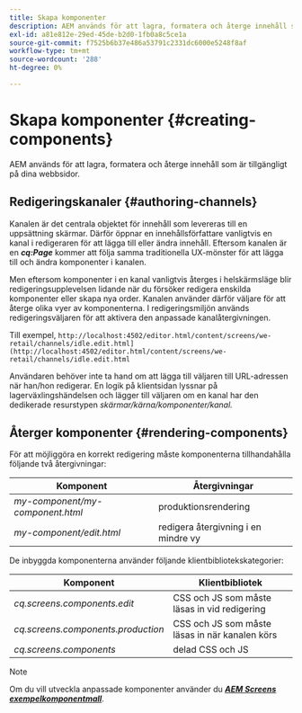 ```yaml
---
title: Skapa komponenter
description: AEM används för att lagra, formatera och återge innehåll som är tillgängligt på dina webbsidor. Följ den här sidan om du vill veta mer om redigeringskanaler och återgivningskomponenter.
exl-id: a81e812e-29ed-45de-b2d0-1fb0a8c5ce1a
source-git-commit: f7525b6b37e486a53791c2331dc6000e5248f8af
workflow-type: tm+mt
source-wordcount: '288'
ht-degree: 0%

---
```


# Skapa komponenter {#creating-components}

AEM används för att lagra, formatera och återge innehåll som är tillgängligt på dina webbsidor.

## Redigeringskanaler {#authoring-channels}

Kanalen är det centrala objektet för innehåll som levereras till en uppsättning skärmar. Därför öppnar en innehållsförfattare vanligtvis en kanal i redigeraren för att lägga till eller ändra innehåll. Eftersom kanalen är en ***cq:Page*** kommer att följa samma traditionella UX-mönster för att lägga till och ändra komponenter i kanalen.

Men eftersom komponenter i en kanal vanligtvis återges i helskärmsläge blir redigeringsupplevelsen lidande när du försöker redigera enskilda komponenter eller skapa nya order. Kanalen använder därför väljare för att återge olika vyer av komponenterna. I redigeringsmiljön används redigeringsväljaren för att aktivera den anpassade kanalåtergivningen.

Till exempel, `http://localhost:4502/editor.html/content/screens/we-retail/channels/idle.edit.html](http://localhost:4502/editor.html/content/screens/we-retail/channels/idle.edit.html`

Användaren behöver inte ta hand om att lägga till väljaren till URL-adressen när han/hon redigerar. En logik på klientsidan lyssnar på lagerväxlingshändelsen och lägger till väljaren om en kanal har den dedikerade resurstypen *skärmar/kärna/komponenter/kanal.*

## Återger komponenter {#rendering-components}

För att möjliggöra en korrekt redigering måste komponenterna tillhandahålla följande två återgivningar:

| **Komponent** | **Återgivningar** |
|---|---|
| *my-component/my-component.html* | produktionsrendering |
| *my-component/edit.html* | redigera återgivning i en mindre vy |

De inbyggda komponenterna använder följande klientbibliotekskategorier:

| **Komponent** | **Klientbibliotek** |
|---|---|
| *cq.screens.components.edit* | CSS och JS som måste läsas in vid redigering |
| *cq.screens.components.production* | CSS och JS som måste läsas in när kanalen körs |
| *cq.screens.components* | delad CSS och JS |

>[!NOTE]
>
>Om du vill utveckla anpassade komponenter använder du ***[AEM Screens exempelkomponentmall](https://github.com/Adobe-Marketing-Cloud/aem-screens-component-template)***.
